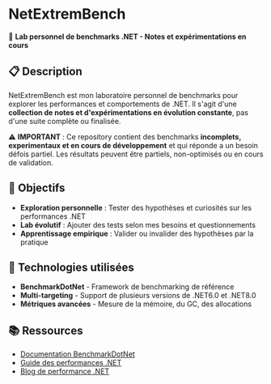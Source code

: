 # NetExtremBench

🧪 **Lab personnel de benchmarks .NET - Notes et expérimentations en cours**

## 📋 Description

NetExtremBench est mon laboratoire personnel de benchmarks pour explorer les performances et comportements de .NET. Il s'agit d'une **collection de notes et d'expérimentations en évolution constante**, pas d'une suite complète ou finalisée.

⚠️ **IMPORTANT** : Ce repository contient des benchmarks **incomplets, experimentaux et en cours de développement** et qui réponde a un besoin défois partiel. Les résultats peuvent être partiels, non-optimisés ou en cours de validation.

## 🎯 Objectifs

- **Exploration personnelle** : Tester des hypothèses et curiosités sur les performances .NET
- **Lab évolutif** : Ajouter des tests selon mes besoins et questionnements
- **Apprentissage empirique** : Valider ou invalider des hypothèses par la pratique

## 🔧 Technologies utilisées

- **BenchmarkDotNet** - Framework de benchmarking de référence
- **Multi-targeting** - Support de plusieurs versions de .NET6.0 et .NET8.0
- **Métriques avancées** - Mesure de la mémoire, du GC, des allocations

## 📚 Ressources

- [Documentation BenchmarkDotNet](https://benchmarkdotnet.org/)
- [Guide des performances .NET](https://learn.microsoft.com/en-us/aspnet/core/performance/overview)
- [Blog de performance .NET](https://devblogs.microsoft.com/dotnet/category/performance/)
